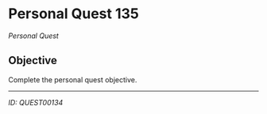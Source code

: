 # Personal Quest 135

*Personal Quest*

## Objective
Complete the personal quest objective.

---
*ID: QUEST00134*
